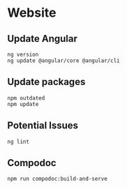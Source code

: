# Website

## Update Angular

    ng version
    ng update @angular/core @angular/cli

## Update packages

    npm outdated
    npm update

## Potential Issues

    ng lint

## Compodoc
  
    npm run compodoc:build-and-serve
